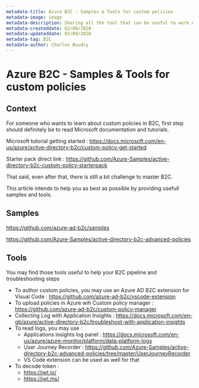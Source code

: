 ```yaml
---
metadata-title: Azure B2C - Samples & Tools for custom policies 
metadata-image: image
metadata-description: Sharing all the tool that can be useful to work on Azure AD B2C.
metadata-createddate: 02/09/2020
metadata-updateddate: 02/09/2020
metadata-tag: B2C
metadata-author: Charles Boudry
---
```


# Azure B2C - Samples & Tools for custom policies 

## Context

For someone who wants to learn about custom policies in B2C, first step should definitely be to read Microsoft documentation and tutorials.

Microsoft tutorial getting started :
https://docs.microsoft.com/en-us/azure/active-directory-b2c/custom-policy-get-started 

Starter pack direct link : 
https://github.com/Azure-Samples/active-directory-b2c-custom-policy-starterpack 

That said, even after that, there is still a bit challenge to master B2C. 

This article intends to help you as best as possible by providing usefull samples and tools.

## Samples

https://github.com/azure-ad-b2c/samples

https://github.com/Azure-Samples/active-directory-b2c-advanced-policies

## Tools

You may find those tools useful to help your B2C pipeline and troubleshooting steps
- To author custom policies, you may use an Azure AD B2C extension for Visual Code :  https://github.com/azure-ad-b2c/vscode-extension 
- To upload policies in Azure wih Custom policy manager :  https://github.com/azure-ad-b2c/custom-policy-manager 
- Collecting Log with Application Insights : https://docs.microsoft.com/en-gb/azure/active-directory-b2c/troubleshoot-with-application-insights 
- To read logs, you may use : 
  - Applications insights log panel : https://docs.microsoft.com/en-us/azure/azure-monitor/platform/data-platform-logs 
  - User Journey Recorder : https://github.com/Azure-Samples/active-directory-b2c-advanced-policies/tree/master/UserJourneyRecorder
  - VS Code extension can be used as well for that
- To decode token : 
  - https://jwt.io/ 
  - https://jwt.ms/
